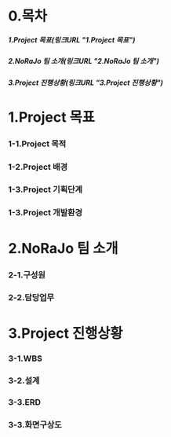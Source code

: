 # 0.목차  
##### 1.Project 목표(링크URL "1.Project 목표")   
##### 2.NoRaJo 팀 소개(링크URL "2.NoRaJo 팀 소개")   
##### 3.Project 진행상황(링크URL "3.Project 진행상황")   
# 1.Project 목표  
### 1-1.Project 목적  
### 1-2.Project 배경  
### 1-3.Project 기획단계
### 1-3.Project 개발환경
# 2.NoRaJo 팀 소개  
### 2-1.구성원  
### 2-2.담당업무  
# 3.Project 진행상황
### 3-1.WBS  
### 3-2.설계  
### 3-3.ERD  
### 3-3.화면구상도  
